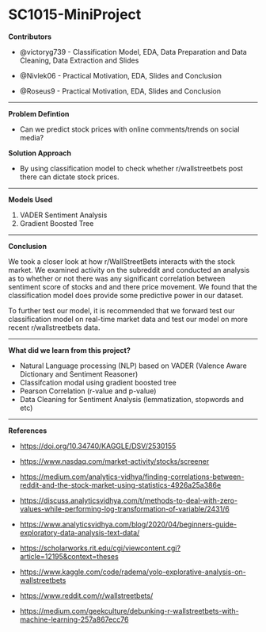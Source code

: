 # SC1015-MiniProject
**Contributors**
- @victoryg739 - Classification Model, EDA, Data Preparation and Data Cleaning, Data Extraction and Slides

- @Nivlek06 - Practical Motivation, EDA, Slides and Conclusion

- @Roseus9 - Practical Motivation, EDA, Slides and Conclusion

---

**Problem Defintion**
- Can we predict stock prices with online comments/trends on social media? 

**Solution Approach**
- By using classification model to check whether r/wallstreetbets post there can dictate stock prices.

---

**Models Used**
1. VADER Sentiment Analysis
2. Gradient Boosted Tree

---

**Conclusion**

We took a closer look at how r/WallStreetBets interacts with the stock market. We examined activity on the subreddit and conducted an analysis as to whether or not there was any significant correlation between sentiment score of stocks and and there price movement. We found that the classification model does provide some predictive power in our dataset. 

To further test our model, it is recommended that we forward test our classification model on real-time market data and test our model on more recent r/wallstreetbets data.

---

**What did we learn from this project?**
- Natural Language processing (NLP) based on VADER (Valence Aware Dictionary and Sentiment Reasoner)
- Classifcation modal using gradient boosted tree
- Pearson Correlation (r-value and p-value)
- Data Cleaning for Sentiment Analysis (lemmatization, stopwords and etc)

---

**References**
- https://doi.org/10.34740/KAGGLE/DSV/2530155

- https://www.nasdaq.com/market-activity/stocks/screener

- https://medium.com/analytics-vidhya/finding-correlations-between-reddit-and-the-stock-market-using-statistics-4926a25a386e

- https://discuss.analyticsvidhya.com/t/methods-to-deal-with-zero-values-while-performing-log-transformation-of-variable/2431/6

- https://www.analyticsvidhya.com/blog/2020/04/beginners-guide-exploratory-data-analysis-text-data/

- https://scholarworks.rit.edu/cgi/viewcontent.cgi?article=12195&context=theses

- https://www.kaggle.com/code/radema/yolo-explorative-analysis-on-wallstreetbets

- https://www.reddit.com/r/wallstreetbets/

- https://medium.com/geekculture/debunking-r-wallstreetbets-with-machine-learning-257a867ecc76




